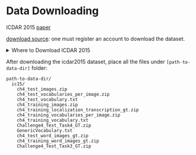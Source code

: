 # Data Downloading
ICDAR 2015 [paper](https://rrc.cvc.uab.es/?ch=4) 

[download source](https://rrc.cvc.uab.es/?ch=4&com=downloads): one must register an account to download the dataset.

<details>
  <summary>Where to Download ICDAR 2015</summary>

### Word Recognition

Training Set

- [Training Set Word Images, along with Transcriptions Ground truth (40.5MB)](https://rrc.cvc.uab.es/?com=downloads&action=download&ch=4&f=aHR0cHM6Ly9ycmMuY3ZjLnVhYi5lcy8/Y29tPWRvd25sb2FkcyZhY3Rpb249ZG93bmxvYWQmZmlsZT1jaDRfdHJhaW5pbmdfd29yZF9pbWFnZXNfZ3Quemlw).- ~4468 cut out word images corresponding to the axis oriented bounding boxes of the words are provided along with a single text file with the relative coordinates of the bounding shape within each word image. Transcription ground truth is provided in a single txt file.

Test Set

- [Test Set Word Images (21.5MB)](https://rrc.cvc.uab.es/?com=downloads&action=download&ch=4&f=aHR0cHM6Ly9ycmMuY3ZjLnVhYi5lcy8/Y29tPWRvd25sb2FkcyZhY3Rpb249ZG93bmxvYWQmZmlsZT1jaDRfdGVzdF93b3JkX2ltYWdlc19ndC56aXA=).- 2077 cut out word images corresponding to the axis oriented bounding boxes of the words are provided along with a single text file with the relative coordinates of the bounding shape within each word image. You can submit your results for this Task over the images of the test set through the My Methods section.

- [Test Set Ground Truth (49Kb)](https://rrc.cvc.uab.es/?com=downloads&action=download&ch=4&f=aHR0cHM6Ly9ycmMuY3ZjLnVhYi5lcy9kb3dubG9hZHMvQ2hhbGxlbmdlNF9UZXN0X1Rhc2szX0dULnR4dA==). - A single text file with the transcriptions of the 2077 images of the test set. Each line corresponds to an image of the test set.

### E2E
Training Set


[source](https://rrc.cvc.uab.es/?ch=4&com=downloads)

- [Training Set Images (88.5MB)](https://rrc.cvc.uab.es/?com=downloads&action=download&ch=4&f=aHR0cHM6Ly9ycmMuY3ZjLnVhYi5lcy8/Y29tPWRvd25sb2FkcyZhY3Rpb249ZG93bmxvYWQmZmlsZT1jaDRfdHJhaW5pbmdfaW1hZ2VzLnppcA==).- 1000 images obtained with wearable cameras

- [Training Set Vocabulary (16KB)](https://rrc.cvc.uab.es/?com=downloads&action=download&ch=4&f=aHR0cHM6Ly9ycmMuY3ZjLnVhYi5lcy8/Y29tPWRvd25sb2FkcyZhY3Rpb249ZG93bmxvYWQmZmlsZT1jaDRfdHJhaW5pbmdfdm9jYWJ1bGFyeS50eHQ=).- Vocabulary of all words (words of 3 characters or longer comprising only letters) appearing in the training set

- [Training Set Per-image Vocabularies (504KB)](https://rrc.cvc.uab.es/?com=downloads&action=download&ch=4&f=aHR0cHM6Ly9ycmMuY3ZjLnVhYi5lcy8/Y29tPWRvd25sb2FkcyZhY3Rpb249ZG93bmxvYWQmZmlsZT1jaDRfdHJhaW5pbmdfdm9jYWJ1bGFyaWVzX3Blcl9pbWFnZS56aXA=).- Vocabularies of 100 words per image, comprising the words appearing in the image plus distractors

- [Training Set Localisation and Transcription Ground Truth (157KB)](https://rrc.cvc.uab.es/?com=downloads&action=download&ch=4&f=aHR0cHM6Ly9ycmMuY3ZjLnVhYi5lcy8/Y29tPWRvd25sb2FkcyZhY3Rpb249ZG93bmxvYWQmZmlsZT1jaDRfdHJhaW5pbmdfbG9jYWxpemF0aW9uX3RyYW5zY3JpcHRpb25fZ3Quemlw).- 1000 text files with word level localisation and transcription ground truth

Test Set

- [Test Set Images (43.3MB)](https://rrc.cvc.uab.es/?com=downloads&action=download&ch=4&f=aHR0cHM6Ly9ycmMuY3ZjLnVhYi5lcy8/Y29tPWRvd25sb2FkcyZhY3Rpb249ZG93bmxvYWQmZmlsZT1jaDRfdGVzdF9pbWFnZXMuemlw).- 500 images obtained with wearable cameras. You can submit your results for this Task over the images of the test set through the My Methods section.

- [Test Set Vocabulary (8KB)](https://rrc.cvc.uab.es/?com=downloads&action=download&ch=4&f=aHR0cHM6Ly9ycmMuY3ZjLnVhYi5lcy8/Y29tPWRvd25sb2FkcyZhY3Rpb249ZG93bmxvYWQmZmlsZT1jaDRfdGVzdF92b2NhYnVsYXJ5LnR4dA==).- Vocabulary of all words (words of 3 characters or longer comprising only letters) appearing in the test set

- [Test Set Per-image Vocabularies (248KB)](https://rrc.cvc.uab.es/?com=downloads&action=download&ch=4&f=aHR0cHM6Ly9ycmMuY3ZjLnVhYi5lcy8/Y29tPWRvd25sb2FkcyZhY3Rpb249ZG93bmxvYWQmZmlsZT1jaDRfdGVzdF92b2NhYnVsYXJpZXNfcGVyX2ltYWdlLnppcA==).- Vocabularies of 100 words per image, comprising the words appearing in the image plus distractors

- [Test Set Ground Truth (244Kb)](https://rrc.cvc.uab.es/?com=downloads&action=download&ch=4&f=aHR0cHM6Ly9ycmMuY3ZjLnVhYi5lcy9kb3dubG9hZHMvQ2hhbGxlbmdlNF9UZXN0X1Rhc2s0X0dULnppcA==). - 500 text files with text localisation bounding boxes for the images of the test set.

Other

- [Generic Vocabulary (796KB)](https://rrc.cvc.uab.es/?com=downloads&action=download&ch=4&f=aHR0cHM6Ly9ycmMuY3ZjLnVhYi5lcy8/Y29tPWRvd25sb2FkcyZhY3Rpb249ZG93bmxvYWQmZmlsZT1HZW5lcmljVm9jYWJ1bGFyeS50eHQ=).- A vocabulary of about 90k words derived from the dataset publicly available here. Please consult [1,2] for further information as well as the disclaimer in the vocabulary file itself.


References
1. M. Jaderberg, K. Simonyan, A. Vedaldi, and A. Zisserman, "Synthetic data and artificial neural networks for natural scene text recognition", arXiv preprint arXiv:1406.2227, 2014
2. M. Jaderberg, K. Simonyan, A. Vedaldi, and A. Zisserman, "Reading Text in the Wild with Convolutional Neural Networks", arXiv preprint arXiv:1412.1842, 2014

</details>


After downloading the icdar2015 dataset, place all the files under `[path-to-data-dir]` folder:
```
path-to-data-dir/
  ic15/
    ch4_test_images.zip
    ch4_test_vocabularies_per_image.zip
    ch4_test_vocabulary.txt
    ch4_training_images.zip
    ch4_training_localization_transcription_gt.zip
    ch4_training_vocabularies_per_image.zip
    ch4_training_vocabulary.txt
    Challenge4_Test_Task4_GT.zip
    GenericVocabulary.txt
    ch4_test_word_images_gt.zip
    ch4_training_word_images_gt.zip
    Challenge4_Test_Task3_GT.zip
```
